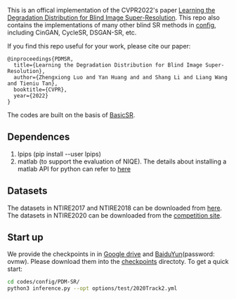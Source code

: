 This is an offical implementation of the CVPR2022's paper [Learning the Degradation Distribution for Blind Image Super-Resolution](https://arxiv.org/abs/2203.04962). This repo also contains the implementations of many other blind SR methods in [config](codes/config/), including CinGAN, CycleSR, DSGAN-SR, etc.

If you find this repo useful for your work, please cite our paper:
```
@inproceedings{PDMSR,
  title={Learning the Degradation Distribution for Blind Image Super-Resolution},
  author={Zhengxiong Luo and Yan Huang and and Shang Li and Liang Wang and Tieniu Tan},
  booktitle={CVPR},
  year={2022}
}
```

The codes are built on the basis of [BasicSR](https://github.com/xinntao/BasicSR).

## Dependences
1. lpips (pip install --user lpips)
2. matlab (to support the evaluation of NIQE). The details about installing a matlab API for python can refer to [here](https://ww2.mathworks.cn/help/matlab/matlab_external/install-the-matlab-engine-for-python.html)

## Datasets
The datasets in NTIRE2017 and NTIRE2018 can be downloaded from [here](https://data.vision.ee.ethz.ch/cvl/DIV2K/). The datasets in NTIRE2020 can be downloaded from the [competition site](https://competitions.codalab.org/competitions/22220).

## Start up
We provide the checkpoints in in [Google drive](https://drive.google.com/drive/folders/1bVMGaGF7yLyQhM0xmRVMD2SolOtgLvxO?usp=sharing) and [BaiduYun](https://pan.baidu.com/s/1BcYcX0yCS-3-6XqT4BgYAQ?pwd=ovmw)(password: ovmw). Please download them into the [checkpoints](checkpoints/) directoty. To get a quick start:

```bash
cd codes/config/PDM-SR/
python3 inference.py --opt options/test/2020Track2.yml
```